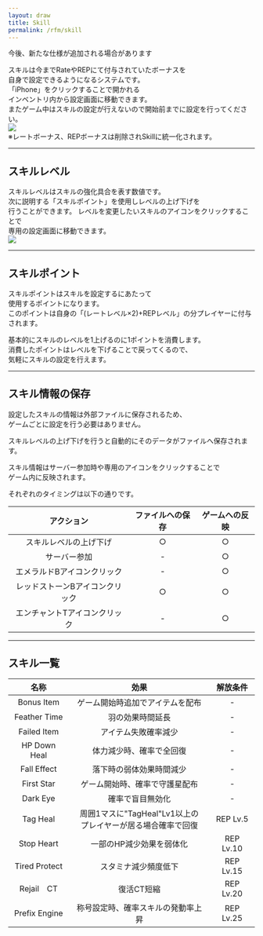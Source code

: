 ```yaml
---
layout: draw
title: Skill
permalink: /rfm/skill
---
```

<p class="alert alert-info">今後、新たな仕様が追加される場合があります</p>

スキルは今までRateやREPにて付与されていたボーナスを<br>
自身で設定できるようになるシステムです。<br>
「iPhone」をクリックすることで開かれる  
インベントリ内から設定画面に移動できます。<br>
またゲーム中はスキルの設定が行えないので開始前までに設定を行ってください。<br>
<img src="http://web.njj12.net/public/images/skill/skill1.png"><br>
※レートボーナス、REPボーナスは削除されSkillに統一化されます。<br>

---------------------------------------
## スキルレベル

スキルレベルはスキルの強化具合を表す数値です。  
次に説明する「スキルポイント」を使用しレベルの上げ下げを  
行うことができます。
レベルを変更したいスキルのアイコンをクリックすることで<br>
専用の設定画面に移動できます。  
<img src="http://web.njj12.net/public/images/skill/skill2.png"><br>  

---------------------------------------
## スキルポイント

スキルポイントはスキルを設定するにあたって  
使用するポイントになります。  
このポイントは自身の「(レートレベル×2)+REPレベル」の分プレイヤーに付与されます。  

基本的にスキルのレベルを1上げるのに1ポイントを消費します。  
消費したポイントはレベルを下げることで戻ってくるので、  
気軽にスキルの設定を行えます。  
  
----------------------------------------
## スキル情報の保存

設定したスキルの情報は外部ファイルに保存されるため、<br>
ゲームごとに設定を行う必要はありません。

スキルレベルの上げ下げを行うと自動的にそのデータがファイルへ保存されます。

スキル情報はサーバー参加時や専用のアイコンをクリックすることで  
ゲーム内に反映されます。

それぞれのタイミングは以下の通りです。

| アクション | ファイルへの保存 | ゲームへの反映|
| :-----------: |:-------------:| :-----------: |
| スキルレベルの上げ下げ | ○ |○ |
| サーバー参加 | - |○ |
| エメラルドBアイコンクリック | - |○ |
| レッドストーンBアイコンクリック | ○ |○ |
| エンチャントTアイコンクリック | - |○ |

  
----------------------------------------
## スキル一覧

| 名称 | 効果 | 解放条件 |
| :-----------: |:-------------:|:-------------:|
| Bonus Item | ゲーム開始時追加でアイテムを配布 |-|
| Feather Time | 羽の効果時間延長 |-|
| Failed Item | アイテム失敗確率減少 |-|
| HP Down Heal | 体力減少時、確率で全回復 |-|
| Fall Effect | 落下時の弱体効果時間減少 |-|
| First Star |ゲーム開始時、確率で守護星配布 |-|
| Dark Eye |確率で盲目無効化 |-|
| Tag Heal |周囲1マスに"TagHeal"Lv1以上の<br>プレイヤーが居る場合確率で回復 |REP Lv.5|
| Stop Heart |一部のHP減少効果を弱体化 |REP Lv.10|
| Tired Protect |スタミナ減少頻度低下 |REP Lv.15|
| Rejail　CT | 復活CT短縮 |REP Lv.20|
| Prefix Engine |称号設定時、確率スキルの発動率上昇 |REP Lv.25|

  


 
